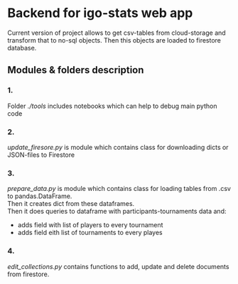 # Backend for igo-stats web app
Current version of project allows to get csv-tables from cloud-storage and transform that to no-sql objects.
Then this objects are loaded to firestore database.

## Modules & folders description
### 1.
Folder *./tools* includes notebooks which can help to debug main python code

### 2.
*update_firesore.py* is module which contains class for downloading dicts or JSON-files to Firestore

### 3.
*prepare_data.py* is module which contains class for loading tables from .csv to pandas.DataFrame.  
Then it creates dict from these dataframes.  
Then it does queries to dataframe with participants-tournaments data and:  
- adds field with list of players to every tournament
- adds field eith list of tournaments to every playes

### 4.
*edit_collections.py* contains functions to add, update and delete documents from firestore.
